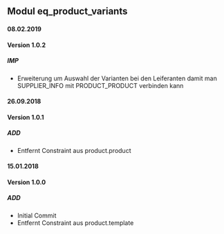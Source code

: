 ## Modul eq_product_variants

#### 08.02.2019
#### Version 1.0.2
##### IMP
- Erweiterung um Auswahl der Varianten bei den Leiferanten damit man SUPPLIER_INFO mit PRODUCT_PRODUCT verbinden kann

#### 26.09.2018
#### Version 1.0.1
##### ADD
- Entfernt Constraint aus product.product

#### 15.01.2018
#### Version 1.0.0
##### ADD
- Initial Commit
- Entfernt Constraint aus product.template
